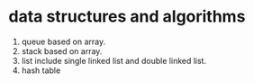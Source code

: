 # data structures and algorithms
1. queue based on array.
2. stack based on array.
3. list include single linked list and double linked list.
4. hash table